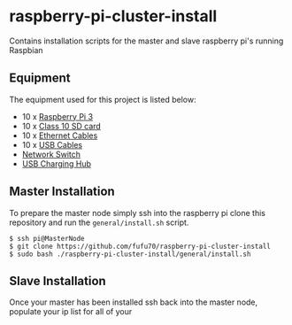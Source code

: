 # raspberry-pi-cluster-install
Contains installation scripts for the master and slave raspberry pi's running Raspbian

## Equipment

The equipment used for this project is listed below:
* 10 x [Raspberry Pi 3](https://www.amazon.com/Raspberry-Pi-RASPBERRYPI3-MODB-1GB-Model-Motherboard/dp/B01CD5VC92/ref=sr_1_3?s=electronics&ie=UTF8&qid=1521722702&sr=1-3&keywords=raspberry+pi+3&dpID=51Vt9f26ryL&preST=_SX300_QL70_&dpSrc=srch)
* 10 x [Class 10 SD card](https://www.amazon.com/SanDisk-Class-Flash-Memory-Card/dp/B00N9BECHY/ref=sr_1_7?ie=UTF8&qid=1521722434&sr=8-7&keywords=class+10+sd+card+8GB&dpID=51Mw1XUHxKL&preST=_SX300_QL70_&dpSrc=srch)
* 10 x [Ethernet Cables](https://www.amazon.com/iMBAPrice-Cat5e-Network-Ethernet-IMBA-CAT5-15BK-10PK/dp/B00I8VK5OO/ref=sr_1_1?s=electronics&ie=UTF8&qid=1521722504&sr=1-1&keywords=ethernet+cables+10+pack)
* 10 x [USB Cables](https://www.amazon.com/Mopower-Samsung-Blackberry-Motorola-Smartphones/dp/B017SNCCGQ/ref=sr_1_sc_1?s=electronics&ie=UTF8&qid=1521722532&sr=1-1-spell&keywords=usb+microcables+10+pack)
* [Network Switch](https://www.amazon.com/NETGEAR-16-Port-Gigabit-Ethernet-Unmanaged/dp/B01AX8XHRQ/ref=sr_1_3?s=electronics&ie=UTF8&qid=1521722574&sr=1-3&keywords=network%2Bswitch%2B12%2Bport&th=1)
* [USB Charging Hub](https://www.amazon.com/Tripp-Lite-10-Port-Charging-U280-010/dp/B012EAHX7G/ref=sr_1_37?s=electronics&ie=UTF8&qid=1521722654&sr=1-37&keywords=usb+charging+station+10+port)

## Master Installation

To prepare the master node simply ssh into the raspberry pi clone this repository and run the `general/install.sh` script.

```
$ ssh pi@MasterNode
$ git clone https://github.com/fufu70/raspberry-pi-cluster-install
$ sudo bash ./raspberry-pi-cluster-install/general/install.sh
```

## Slave Installation

Once your master has been installed ssh back into the master node, populate your ip list for all of your 